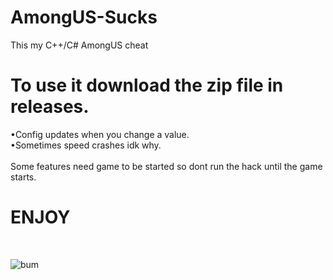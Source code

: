 # AmongUS-Sucks
This my C++/C# AmongUS cheat

# To use it download the zip file in releases.
</hr>
	•Config updates when you change a value.<br>
	•Sometimes speed crashes idk why.<br>
<br>
Some features need game to be started so dont run the hack until the game starts.

# ENJOY
<br>

![bum](https://user-images.githubusercontent.com/65496622/105195442-b0b10c80-5b4b-11eb-92f9-417f926db37b.png)
